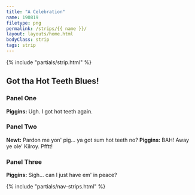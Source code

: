```yaml
---
title: "A Celebration"
name: 190819
filetype: png
permalink: /strips/{{ name }}/
layout: layouts/home.html
bodyClass: strip
tags: strip
---
```


{% include "partials/strip.html" %}
<div markdown="1" class="sr-only">

## Got tha Hot Teeth Blues!

### Panel One
**Piggins:** Ugh. I got hot teeth again.

### Panel Two
**Newt:** Pardon me yon' pig... ya got sum hot teeth no?
**Piggins:** BAH! Away ye ole' Kilroy. Pfftt!

### Panel Three
**Piggins:** Sigh... can I just have em' in peace?

</div>
{% include "partials/nav-strips.html" %}


